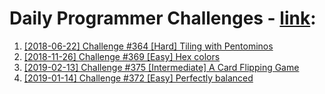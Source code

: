 # Daily Programmer Challenges - [link](https://www.reddit.com/r/dailyprogrammer):

1. [[2018-06-22] Challenge #364 [Hard] Tiling with Pentominos](https://www.reddit.com/r/dailyprogrammer/comments/8t4440/20180622_challenge_364_hard_tiling_with_pentominos/)
2. [[2018-11-26] Challenge #369 [Easy] Hex colors](https://www.reddit.com/r/dailyprogrammer/comments/a0lhxx/20181126_challenge_369_easy_hex_colors/)
3. [[2019-02-13] Challenge #375 [Intermediate] A Card Flipping Game](https://www.reddit.com/r/dailyprogrammer/comments/aq6gfy/20190213_challenge_375_intermediate_a_card/)
4. [[2019-01-14] Challenge #372 [Easy] Perfectly balanced](https://www.reddit.com/r/dailyprogrammer/comments/afxxca/20190114_challenge_372_easy_perfectly_balanced/)